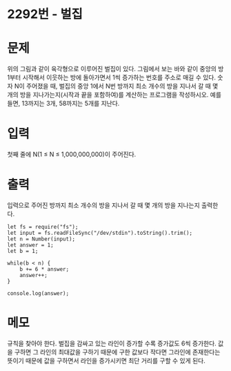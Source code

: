 # 2292번 - 벌집

# 문제
위의 그림과 같이 육각형으로 이루어진 벌집이 있다. 그림에서 보는 바와 같이 중앙의 방 1부터 시작해서 이웃하는 방에 돌아가면서 1씩 증가하는 번호를 주소로 매길 수 있다. 
숫자 N이 주어졌을 때, 벌집의 중앙 1에서 N번 방까지 최소 개수의 방을 지나서 갈 때 몇 개의 방을 지나가는지(시작과 끝을 포함하여)를 계산하는 프로그램을 작성하시오. 
예를 들면, 13까지는 3개, 58까지는 5개를 지난다.

# 입력
첫째 줄에 N(1 ≤ N ≤ 1,000,000,000)이 주어진다.

# 출력
입력으로 주어진 방까지 최소 개수의 방을 지나서 갈 때 몇 개의 방을 지나는지 출력한다.
```
let fs = require("fs");
let input = fs.readFileSync("/dev/stdin").toString().trim();
let n = Number(input);
let answer = 1;
let b = 1;

while(b < n) {
    b += 6 * answer;
    answer++;
}

console.log(answer);
```

# 메모
규칙을 찾아야 한다. 벌집을 감싸고 있는 라인이 증가할 수록 증가값도 6씩 증가한다. 값을 구하면 그 라인의 최대값을 구하기 때문에 구한 값보다 작다면 그라인에 존재한다는 
뜻이기 때문에 값을 구하면서 라인을 증가시키면 최단 거리를 구할 수 있게 된다.
